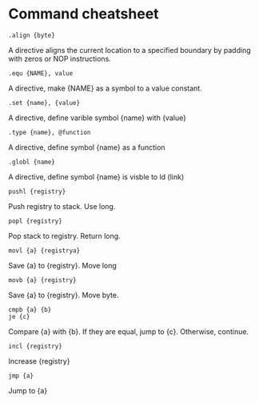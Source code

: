 # Command cheatsheet

```
.align {byte}
```
A directive aligns the current location to a specified boundary by padding with zeros or NOP instructions.

```
.equ {NAME}, value
```
A directive, make {NAME} as a symbol to a value constant.

```
.set {name}, {value}
```
A directive, define varible symbol {name} with {value}

```
.type {name}, @function
```
A directive, define symbol {name} as a function

```
.globl {name}
```
A directive, define symbol {name} is visble to ld (link)

```
pushl {registry}
```
Push registry to stack. Use long.

```
popl {registry}
```
Pop stack to registry. Return long.

```
movl {a} {registrya}
```
Save {a} to {registry}. Move long

```
movb {a} {registry}
```
Save {a} to {registry}. Move byte.

```
cmpb {a} {b}
je {c}
```
Compare {a} with {b}.
If they are equal, jump to {c}.
Otherwise, continue.

```
incl {registry}
```
Increase {registry}

```
jmp {a}
```
Jump to {a}
